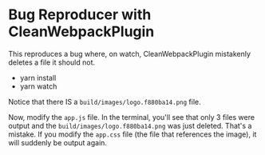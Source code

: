 # Bug Reproducer with CleanWebpackPlugin

This reproduces a bug where, on watch, CleanWebpackPlugin mistakenly deletes
a file it should not.

* yarn install
* yarn watch

Notice that there IS a `build/images/logo.f880ba14.png` file.

Now, modify the `app.js` file. In the terminal, you'll see that
only 3 files were output and the `build/images/logo.f880ba14.png` was
just deleted. That's a mistake. If you modify the `app.css` file
(the file that references the image), it will suddenly be output again.
